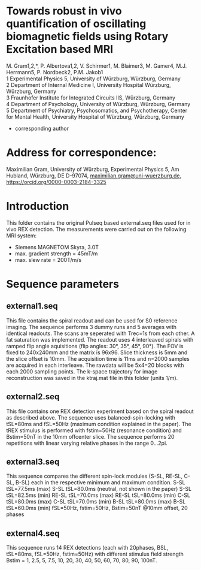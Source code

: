 # Towards robust in vivo quantification of oscillating biomagnetic fields using Rotary Excitation based MRI
M. Gram1,2,*, P. Albertova1,2, V. Schirmer1, M. Blaimer3, M. Gamer4, M.J. Herrmann5, P. Nordbeck2, P.M. Jakob1  
1 Experimental Physics 5, University of Würzburg, Würzburg, Germany  
2 Department of Internal Medicine I, University Hospital Würzburg, Würzburg, Germany  
3 Fraunhofer Institute for Integrated Circuits IIS, Würzburg, Germany  
4 Department of Psychology, University of Würzburg, Würzburg, Germany  
5 Department of Psychiatry, Psychosomatics, and Psychotherapy, Center for Mental Health, University Hospital of Würzburg, Würzburg, Germany  
* corresponding author

# Address for correspondence:
Maximilian Gram, University of Würzburg,
Experimental Physics 5,
Am Hubland, Würzburg,
DE D-97074,
maximilian.gram@uni-wuerzburg.de,
https://orcid.org/0000-0003-2184-3325

# Introduction
This folder contains the original Pulseq based external.seq files used for in vivo REX detection.
The measurements were carried out on the following MRI system:
- Siemens MAGNETOM Skyra, 3.0T
- max. gradient strength = 45mT/m
- max. slew rate = 200T/m/s

# Sequence parameters
## external1.seq
This file contains the spiral readout and can be used for S0 reference imaging. The sequence performs 3 dummy runs and 5 averages with identical readouts. The scans are seperated with Trec=1s from each other. A fat saturation was implemented. The readout uses 4 interleaved spirals with ramped flip angle aquisitions (flip angles: 30°, 35°, 45°, 90°). The FOV is fixed to 240x240mm and the matrix is 96x96. Slice thickness is 5mm and the slice offset is 10mm. The acquisition time is 11ms and n=2000 samples are acquired in each interleave. The rawdata will be 5x4=20 blocks with each 2000 sampling points. The k-space trajectory for image reconstruction was saved in the ktraj.mat file in this folder (units 1/m).
## external2.seq
This file contains one REX detection experiment based on the spiral readout as described above. The sequence uses balanced-spin-locking with tSL=80ms and fSL=50Hz (maximum condition explained in the paper). The tREX stimulus is performed with fstim=50Hz (resonance condition) and Bstim=50nT in the 10mm offcenter slice. The sequence performs 20 repetitions with linear varying relative phases in the range 0...2pi.

## external3.seq
This sequence compares the different spin-lock modules (S-SL, RE-SL, C-SL, B-SL) each in the respective minimum and maximum condition.
S-SL  tSL=77.5ms (max)
S-SL  tSL=80.0ms (neutral, not shown in the paper)
S-SL  tSL=82.5ms (min)
RE-SL tSL=70.0ms (max)
RE-SL tSL=80.0ms (min)
C-SL  tSL=80.0ms (max)
C-SL  tSL=70.0ms (min)
B-SL  tSL=80.0ms (max)
B-SL  tSL=60.0ms (min)
fSL=50Hz, fstim=50Hz, Bstim=50nT @10mm offset, 20 phases

## external4.seq
This sequence runs 14 REX detections (each with 20phases, BSL, tSL=80ms, fSL=50Hz, fstim=50Hz) with different stimulus field strength Bstim = 1, 2.5, 5, 7.5, 10, 20, 30, 40, 50, 60, 70, 80, 90, 100nT.
